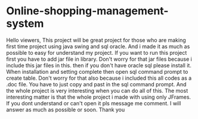 # Online-shopping-management-system
Hello viewers, 
This project will be great project for those who are making first time project using java swing and sql oracle. And i made it as much as possible to easy for understand my project. If you want to run this project first you have to add jar file in library. Don't worry for that jar files because i include this jar files in this. then if you don't have oracle sql please install it. When installation and setting complete then open sql command prompt to create table. Don't worry for that also because i included this all codes as a .doc file. You have to just copy and past in the sql command prompt. And the whole project is very interesting when you can do all of this. The most interesting matter is that the whole project i made with using only JFrames. If you dont understand or can't open it pls message me comment. I will answer as much as possible or soon. 
Thank you
